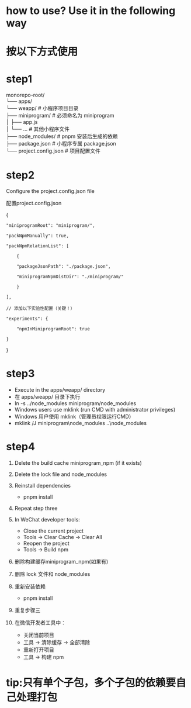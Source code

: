 # how to use? Use it in the following way
# 按以下方式使用
# step1
  monorepo-root/  
      └── apps/  
          └── weapp/                  # 小程序项目目录  
              ├── miniprogram/        # 必须命名为 miniprogram  
              │   ├── app.js  
              │   └── ...             # 其他小程序文件  
              ├── node_modules/       # pnpm 安装后生成的依赖  
              ├── package.json        # 小程序专属 package.json  
              └── project.config.json # 项目配置文件  
  
# step2
 Configure the project.config.json file

 配置project.config.json

 {

    "miniprogramRoot": "miniprogram/",

    "packNpmManually": true,

    "packNpmRelationList": [

        {

        "packageJsonPath": "./package.json",

        "miniprogramNpmDistDir": "./miniprogram/"

        }
        
    ],

    // 添加以下实验性配置（关键！）

    "experiments": {

        "npmInMiniprogramRoot": true

    }

 }


# step3
 - Execute in the apps/weapp/ directory
 - 在 apps/weapp/ 目录下执行
 - ln -s ../node_modules miniprogram/node_modules
 - Windows users use mklink (run CMD with administrator privileges)
 - Windows 用户使用 mklink（管理员权限运行CMD）
 - mklink /J miniprogram\node_modules ..\node_modules

# step4
  1.  Delete the build cache miniprogram_npm (if it exists)
  2.  Delete the lock file and node_modules
  3.  Reinstall dependencies
      - pnpm install
  4.  Repeat step three
  5.  In WeChat developer tools:
      - Close the current project
      - Tools -> Clear Cache -> Clear All
      - Reopen the project
      - Tools -> Build npm

  1.  删除构建缓存miniprogram_npm(如果有)
  2.  删除 lock 文件和 node_modules
  3.  重新安装依赖
      - pnpm install
  4.  重复步骤三
  5.  在微信开发者工具中：
      - 关闭当前项目
      - 工具 -> 清除缓存 -> 全部清除
      - 重新打开项目
      - 工具 -> 构建 npm

 # tip:只有单个子包，多个子包的依赖要自己处理打包